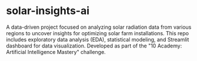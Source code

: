 # solar-insights-ai
A data-driven project focused on analyzing solar radiation data from various regions to uncover insights for optimizing solar farm installations. This repo includes exploratory data analysis (EDA), statistical modeling, and Streamlit dashboard for data visualization. Developed as part of the "10 Academy: Artificial Intelligence Mastery" challenge.
